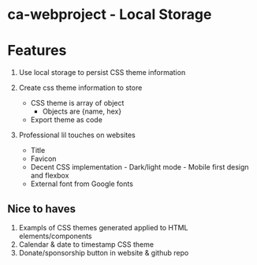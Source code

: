 # ca-webproject - Local Storage

# Features

1. Use local storage to persist CSS theme information
2. Create css theme information to store
    - CSS theme is array of object
        - Objects are {name, hex}
    - Export theme as code

3. Professional lil touches on websites
    - Title
    - Favicon
    - Decent CSS implementation
            - Dark/light mode
            - Mobile first design and flexbox
    - External font from Google fonts


## Nice to haves

1. Exampls of CSS themes generated applied to HTML elements/components
2. Calendar & date to timestamp  CSS theme
3. Donate/sponsorship button in website  & github repo